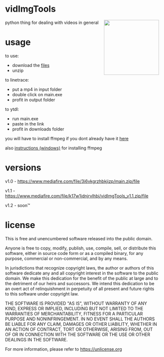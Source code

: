 # vidImgTools
<img src="https://github.com/h2non/videoshow/blob/master/test/fixtures/norris.gif" width="180" align="right" />
python thing for dealing with videos in general

# usage
to use:
- download the [files](https://www.mediafire.com/file/3i6vkgrzhbkjizp/main.zip/file)
- unzip

to linetrace:
- put a mp4 in input folder 
- double click on main.exe
- profit in output folder

to ytdl:
- run main.exe
- paste in the link
- profit in downloads folder

you will have to install ffmpeg if you dont already have it [here](https://ffmpeg.org/) 

also [instructions (windows)](https://www.wikihow.com/Install-FFmpeg-on-Windows) for installing ffmpeg

# versions
v1.0 - https://www.mediafire.com/file/3i6vkgrzhbkjizp/main.zip/file

v1.1 - https://www.mediafire.com/file/k17w1jdnjrvlhbj/vidImgTools_v1.1.zip/file

v1.2 - soon™

# license

This is free and unencumbered software released into the public domain.

Anyone is free to copy, modify, publish, use, compile, sell, or
distribute this software, either in source code form or as a compiled
binary, for any purpose, commercial or non-commercial, and by any
means.

In jurisdictions that recognize copyright laws, the author or authors
of this software dedicate any and all copyright interest in the
software to the public domain. We make this dedication for the benefit
of the public at large and to the detriment of our heirs and
successors. We intend this dedication to be an overt act of
relinquishment in perpetuity of all present and future rights to this
software under copyright law.

THE SOFTWARE IS PROVIDED "AS IS", WITHOUT WARRANTY OF ANY KIND,
EXPRESS OR IMPLIED, INCLUDING BUT NOT LIMITED TO THE WARRANTIES OF
MERCHANTABILITY, FITNESS FOR A PARTICULAR PURPOSE AND NONINFRINGEMENT.
IN NO EVENT SHALL THE AUTHORS BE LIABLE FOR ANY CLAIM, DAMAGES OR
OTHER LIABILITY, WHETHER IN AN ACTION OF CONTRACT, TORT OR OTHERWISE,
ARISING FROM, OUT OF OR IN CONNECTION WITH THE SOFTWARE OR THE USE OR
OTHER DEALINGS IN THE SOFTWARE.

For more information, please refer to <https://unlicense.org>
